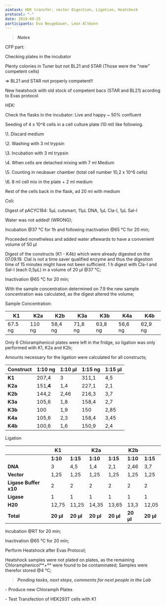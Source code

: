 ```yaml
---
aimtask: HEK transfer, vector Digestion, Ligation, Heatshock
protocol: "-" 
date: 2019-09-25
participants: Eva Neugebauer, Leon Altmann
---
```



> ***Notes***



CFP part: 



Checking plates in the incubator

Plenty colonies in Tuner but not BL21 and STAR (Those were the "new" competent cells)

=> BL21 and STAR not properly competent!!



New heatshock with old stock of competent bacs (STAR and BL21) acording to Evas protocol



HEK: 



Check the flasks in the incubator: Live and happy ~ 50% confluent

Seeding of 4 x 10^6 cells in a cell culture plate (10 ml) like following. 

\1. Discard medium

\2. Washing with 3 ml trypsin

\3. Incubation with 3 ml trypsin

\4. When cells are detached mixing with 7 ml Medium 

\5. Counting in neubauer chamber (total cell number 10,2 x 10^6 cells) 

\6. 8 ml cell mix in the plate + 2 ml medium

Rest of the cells back in the flask, ad 20 ml with medium



Coli: 

Digest of pACYC184: 5µL cutsmart, 11µL DNA, 1µL Cla-I, 1µL Sal-I 

Water was not added! (WRONG);

Incubation @37 °C for 1h and following inactivation @65 °C for 20 min;

Proceeded nonetheless and added water aftewards to have a convenient volume of 50 µl





Digest of the constructs (K1 - K4b) which were already digested on the 07.09.19. ClaI is not a time saver qualified enzyme and thus the digestion time of 15 minutes might have not been sufficient.
1 h digest with Cla-I and Sal-I (each 0,5µL) in a volume of 20 µl @37 °C;

Inactivation @65 °C for 20 min;



With the sample concentration determined on 7.9 the new sample concentration was calculated, as the digest altered the volume;



Sample Concentration:

| **K1**  | **K2a** | **K2b** | **K3a** | **K3b** | **K4a** | **K4b** |
| ------- | ------- | ------- | ------- | ------- | ------- | ------- |
| 67.5 ng | 110 ng  | 58,4 ng | 71,8 ng | 63,8 ng | 56,6 ng | 62,9 ng |



Only 6 Chloramphenicol plates were left in the fridge, so ligation was only performed with K1, K2a and K2b;

Amounts necessary for the ligation were calculated for all constructs;



| **Construct** | **1:10 ng** | **1:10 µl** | **1:15 ng** | **1:15 µl** |
| ------------- | ----------- | ----------- | ----------- | ----------- |
| **K1**        | 207,4       | 3           | 311,1       | 4,5         |
| **K2a**       | 151,**4**   | 1,4         | 227,1       | 2,1         |
| **K2b**       | 144,2       | 2,46        | 216,3       | 3,7         |
| **K3a**       | 105,6       | 1,8         | 158,4       | 2,7         |
| **K3b**       | 100         | 1,9         | 150         | 2,85        |
| **K4a**       | 105,6       | 2,3         | 158,4       | 3,45        |
| **K4b**       | 100,6       | 1,6         | 150,9       | 2,4         |



Ligation



|                       | **K1**    |           | **K2a**   |           | **K2b**   |           |
| --------------------- | --------- | --------- | --------- | --------- | --------- | --------- |
|                       | **1:10**  | **1:15**  | **1:10**  | **1:15**  | **1:10**  | **1:15**  |
| **DNA**               | 3         | 4,5       | 1,4       | 2,1       | 2,46      | 3,7       |
| **Vector**            | 1,25      | 1,25      | 1,25      | 1,25      | 1,25      | 1,25      |
| **Ligase Buffer x10** | 2         | 2         | 2         | 2         | 2         | 2         |
| **Ligase**            | 1         | 1         | 1         | 1         | 1         | 1         |
| **H20**               | 12,75     | 11,25     | 14,35     | 13,65     | 13,3      | 12,05     |
| **Total**             | **20 µl** | **20 µl** | **20 µl** | **20 µl** | **20 µl** | **20 µl** |



Incubation @RT for 20 min;

Inactivation @65 °C for 20 min;    



Perform Heatshock after Evas Protocol;

Heatshock samples were not plated on plates, as the remaining Chloramphenicol**+** were found to be contaminated;
Samples were therefor stored @4 °C;



> ***Pending tasks, next steps, comments for next people in the Lab***

\- Produce new Chloramph Plates

\- Test Transfection of HEK293T cells with K1